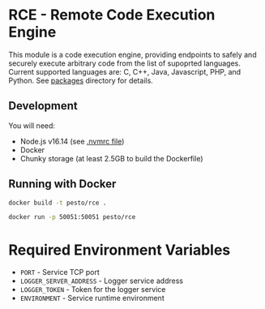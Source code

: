 # RCE - Remote Code Execution Engine

This module is a code execution engine, providing endpoints to safely and securely execute
arbitrary code from the list of supoprted languages. Current supported languages are:
C, C++, Java, Javascript, PHP, and Python. See [packages](./packages/) directory for
details.

## Development

You will need:
- Node.js v16.14 (see [.nvmrc file](./.nvmrc))
- Docker
- Chunky storage (at least 2.5GB to build the Dockerfile)

## Running with Docker

```sh
docker build -t pesto/rce .

docker run -p 50051:50051 pesto/rce
```

# Required Environment Variables

* `PORT` - Service TCP port
* `LOGGER_SERVER_ADDRESS` - Logger service address
* `LOGGER_TOKEN` - Token for the logger service
* `ENVIRONMENT` - Service runtime environment
